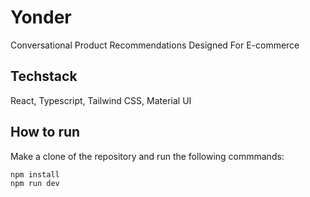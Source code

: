 # Yonder
Conversational Product Recommendations Designed For E-commerce

## Techstack
React, Typescript, Tailwind CSS, Material UI

## How to run

Make a clone of the repository and run the following commmands:

```bash
npm install
npm run dev
```
